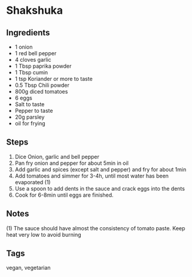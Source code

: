 # Shakshuka

## Ingredients

* 1 onion
* 1 red bell pepper 
* 4 cloves garlic
* 1 Tbsp paprika powder
* 1 Tbsp cumin
* 1 tsp Koriander or more to taste
* 0.5 Tbsp Chili powder 
* 800g diced tomatoes
* 6 eggs 
* Salt to taste
* Pepper to taste
* 20g parsley 
* oil for frying

## Steps

1. Dice Onion, garlic and bell pepper
2. Pan fry onion and pepper for about 5min in oil
3. Add garlic and spices (except salt and pepper) and fry for about 1min
4. Add tomatoes and simmer for 3-4h, until most water has been evaporated (1)
5. Use a spoon to add dents in the sauce and crack eggs into the dents
6. Cook for 6-8min until eggs are finished.

## Notes

(1) The sauce should have almost the consistency of tomato paste.
Keep heat very low to avoid burning

## Tags
vegan, vegetarian
